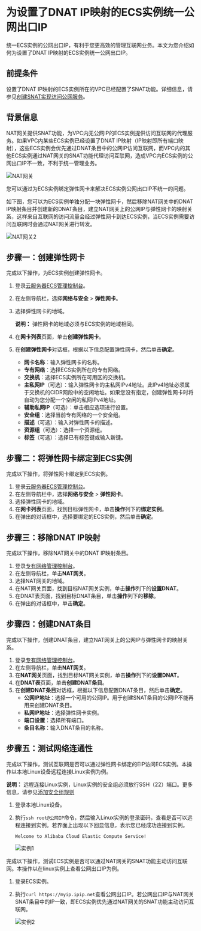 # 为设置了DNAT IP映射的ECS实例统一公网出口IP

统一ECS实例的公网出口IP，有利于您更高效的管理互联网业务。本文为您介绍如何为设置了DNAT IP映射的ECS实例统一公网出口IP。

## 前提条件

设置了DNAT IP映射的ECS实例所在的VPC已经配置了SNAT功能。详细信息，请参见[创建SNAT实现访问公网服务](/intl.zh-CN/控制台操作指南/创建SNAT实现访问公网服务.md)。

## 背景信息

NAT网关提供SNAT功能，为VPC内无公网IP的ECS实例提供访问互联网的代理服务。如果VPC内某些ECS实例已经设置了DNAT IP映射（IP映射即所有端口映射），这些ECS实例会优先通过DNAT条目中的公网IP访问互联网，而VPC内的其他ECS实例通过NAT网关的SNAT功能代理访问互联网，造成VPC内ECS实例的公网出口IP不一致，不利于统一管理业务。

![NAT网关](https://static-aliyun-doc.oss-accelerate.aliyuncs.com/assets/img/zh-CN/4734029951/p49565.png)

您可以通过为ECS实例绑定弹性网卡来解决ECS实例公网出口IP不统一的问题。

如下图，您可以为ECS实例单独分配一块弹性网卡，然后移除NAT网关中的DNAT IP映射条目并创建新的DNAT条目，建立NAT网关上的公网IP与弹性网卡的映射关系，这样来自互联网的访问流量会经过弹性网卡到达ECS实例，当ECS实例需要访问互联网时会通过NAT网关进行转发。

![NAT网关2](https://static-aliyun-doc.oss-accelerate.aliyuncs.com/assets/img/zh-CN/4734029951/p49551.png)

## 步骤一：创建弹性网卡

完成以下操作，为ECS实例创建弹性网卡。

1.  登录[云服务器ECS管理控制台](https://ecs.console.aliyun.com/#/home)。
2.  在左侧导航栏，选择**网络与安全** \> **弹性网卡**。
3.  选择弹性网卡的地域。

    **说明：** 弹性网卡的地域必须与ECS实例的地域相同。

4.  在**网卡列表**页面，单击**创建弹性网卡**。
5.  在**创建弹性网卡**对话框，根据以下信息配置弹性网卡，然后单击**确定**。
    -   **网卡名称**：输入弹性网卡的名称。
    -   **专有网络**：选择ECS实例所在的专有网络。
    -   **交换机**：选择ECS实例所在可用区的交换机。
    -   **主私网IP**（可选）：输入弹性网卡的主私网IPv4地址。此IPv4地址必须属于交换机的CIDR网段中的空闲地址。如果您没有指定，创建弹性网卡时将自动为您分配一个空闲的私网IPv4地址。
    -   **辅助私网IP**（可选）：单击相应选项进行设置。
    -   **安全组**：选择当前专有网络的一个安全组。
    -   **描述**（可选）：输入对弹性网卡的描述。
    -   **资源组**（可选）：选择一个资源组。
    -   **标签**（可选）：选择已有标签键或输入新键。

## 步骤二：将弹性网卡绑定到ECS实例

完成以下操作，将弹性网卡绑定到ECS实例。

1.  登录[云服务器ECS管理控制台](https://ecs.console.aliyun.com/#/home)。
2.  在左侧导航栏中，选择**网络与安全** \> **弹性网卡**。
3.  选择弹性网卡的地域。
4.  在**网卡列表**页面，找到目标弹性网卡，单击**操作**列下的**绑定实例**。
5.  在弹出的对话框中，选择要绑定的ECS实例，然后单击**确定**。

## 步骤三：移除DNAT IP映射

完成以下操作，移除NAT网关中的DNAT IP映射条目。

1.  登录[专有网络管理控制台](https://vpcnext.console.aliyun.com)。
2.  在左侧导航栏，单击**NAT网关**。
3.  选择NAT网关的地域。
4.  在NAT网关页面，找到目标NAT网关实例，单击**操作**列下的**设置DNAT**。
5.  在DNAT表页面，找到目标DNAT条目，单击**操作**列下的**移除**。
6.  在弹出的对话框中，单击**确定**。

## 步骤四：创建DNAT条目

完成以下操作，创建DNAT条目，建立NAT网关上的公网IP与弹性网卡的映射关系。

1.  登录[专有网络管理控制台](https://vpcnext.console.aliyun.com)。
2.  在左侧导航栏，单击**NAT网关**。
3.  在**NAT网关**页面，找到目标NAT网关实例，单击**操作**列下的**设置DNAT**。
4.  在**DNAT表**页面，单击**创建DNAT条目**。
5.  在**创建DNAT条目**对话框，根据以下信息配置DNAT条目，然后单击**确定**。
    -   **公网IP地址**：选择一个可用的公网IP。用于创建SNAT条目的公网IP不能再用来创建DNAT条目。
    -   **私网IP地址**：选择弹性网卡实例。
    -   **端口设置**：选择所有端口。
    -   **条目名称**：输入DNAT条目的名称。

## 步骤五：测试网络连通性

完成以下操作，测试互联网是否可以通过弹性网卡绑定的EIP访问ECS实例。本操作以本地Linux设备远程连接Linux实例为例。

**说明：** 远程连接Linux实例，Linux实例的安全组必须放行SSH（22）端口。更多信息，请参见[添加安全组规则](https://help.aliyun.com/document_detail/25471.htm#concept-sm5-2wz-xdb)

1.  登录本地Linux设备。
2.  执行`ssh root@公网IP`命令，然后输入Linux实例的登录密码，查看是否可以远程连接到实例。若界面上出现以下回显信息，表示您已经成功连接到实例。

    ```
    Welcome to Alibaba Cloud Elastic Compute Service!
    ```

    ![实例1](https://static-aliyun-doc.oss-accelerate.aliyuncs.com/assets/img/zh-CN/0443809161/p267346.png)


完成以下操作，测试ECS实例是否可以通过NAT网关的SNAT功能主动访问互联网。本操作以在linux实例上查看公网出口IP为例。

1.  登录ECS实例。
2.  执行`curl https://myip.ipip.net`查看公网出口IP。若公网出口IP与NAT网关SNAT条目中的IP一致，即ECS实例优先通过NAT网关的SNAT功能主动访问互联网。

    ![实例2](https://static-aliyun-doc.oss-accelerate.aliyuncs.com/assets/img/zh-CN/0443809161/p267347.png)


